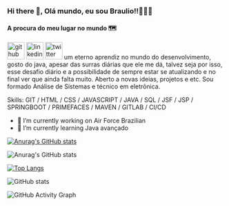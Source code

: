 ### Hi there 👋, Olá mundo, eu sou Braulio!!🙋🏻‍♂️
#### A procura do meu lugar no mundo 🗺

[<img src='https://cdn.jsdelivr.net/npm/simple-icons@3.0.1/icons/github.svg' alt='github' height='40'>](https://github.com/https://github.com/brauliosassi)  [<img src='https://cdn.jsdelivr.net/npm/simple-icons@3.0.1/icons/linkedin.svg' alt='linkedin' height='40'>](https://www.linkedin.com/in/https://www.linkedin.com/in/braulio-agra-sássi-7aba3055//)  [<img src='https://cdn.jsdelivr.net/npm/simple-icons@3.0.1/icons/twitter.svg' alt='twitter' height='40'>](https://twitter.com/@brawrj) 
um eterno aprendiz no mundo do desenvolvimento, gosto do java, apesar das surras diárias que ele me dá, talvez seja por isso, esse desafio diário e a possibilidade de sempre estar se atualizando e no final ver que ainda falta muito. Aberto a novas ideias, projetos e etc. Sou formado  Análise de Sistemas e técnico em eletrônica.

Skills: GIT / HTML / CSS / JAVASCRIPT / JAVA / SQL / JSF / JSP / SPRINGBOOT / PRIMEFACES / MAVEN / GITLAB / CI/CD

- 🔭 I’m currently working on Air Force Brazilian 
- 🌱 I’m currently learning Java avançado 

[![Anurag's GitHub stats](https://github-readme-stats.vercel.app/api?username=brauliosassi)](https://github.com/brauliosassi/github-readme-stats)

![Anurag's GitHub stats](https://github-readme-stats.vercel.app/api?username=brauliosassi&show_icons=true)

 

[![Top Langs](https://github-readme-stats.vercel.app/api/top-langs/?username=https://github.com/brauliosassi)](https://github.com/brauliossasi/github-readme-stats)

![GitHub stats](https://github-readme-stats.vercel.app/api?username=https://github.com/brauliosassi&show_icons=true)  

![GitHub Activity Graph](https://activity-graph.herokuapp.com/graph?username=https://github.com/brauliosassi)  


